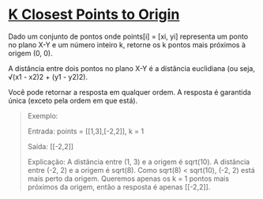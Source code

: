 # [K Closest Points to Origin](https://leetcode.com/problems/reverse-bits/description/)

Dado um conjunto de pontos onde points[i] = [xi, yi] representa um ponto no plano X-Y e um número inteiro k, retorne os k pontos mais próximos à origem (0, 0).

A distância entre dois pontos no plano X-Y é a distância euclidiana (ou seja, √(x1 - x2)2 + (y1 - y2)2).

Você pode retornar a resposta em qualquer ordem. A resposta é garantida única (exceto pela ordem em que está).

> Exemplo:
> 
> Entrada: points = [[1,3],[-2,2]], k = 1
> 
> Saída: [[-2,2]]
> 
> Explicação: A distância entre (1, 3) e a origem é sqrt(10). A distância entre (-2, 2) e a origem é sqrt(8). Como sqrt(8) < sqrt(10), (-2, 2) está mais perto da origem. Queremos apenas os k = 1 pontos mais próximos da origem, então a resposta é apenas [[-2,2]].